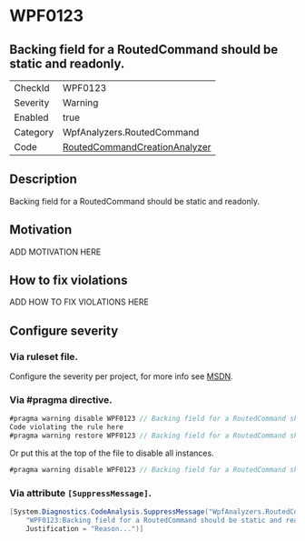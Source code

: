 # WPF0123
## Backing field for a RoutedCommand should be static and readonly.

<!-- start generated table -->
<table>
  <tr>
    <td>CheckId</td>
    <td>WPF0123</td>
  </tr>
  <tr>
    <td>Severity</td>
    <td>Warning</td>
  </tr>
  <tr>
    <td>Enabled</td>
    <td>true</td>
  </tr>
  <tr>
    <td>Category</td>
    <td>WpfAnalyzers.RoutedCommand</td>
  </tr>
  <tr>
    <td>Code</td>
    <td><a href="https://github.com/DotNetAnalyzers/WpfAnalyzers/blob/master/WpfAnalyzers/NodeAnalyzers/RoutedCommandCreationAnalyzer.cs">RoutedCommandCreationAnalyzer</a></td>
  </tr>
</table>
<!-- end generated table -->

## Description

Backing field for a RoutedCommand should be static and readonly.

## Motivation

ADD MOTIVATION HERE

## How to fix violations

ADD HOW TO FIX VIOLATIONS HERE

<!-- start generated config severity -->
## Configure severity

### Via ruleset file.

Configure the severity per project, for more info see [MSDN](https://msdn.microsoft.com/en-us/library/dd264949.aspx).

### Via #pragma directive.
```C#
#pragma warning disable WPF0123 // Backing field for a RoutedCommand should be static and readonly.
Code violating the rule here
#pragma warning restore WPF0123 // Backing field for a RoutedCommand should be static and readonly.
```

Or put this at the top of the file to disable all instances.
```C#
#pragma warning disable WPF0123 // Backing field for a RoutedCommand should be static and readonly.
```

### Via attribute `[SuppressMessage]`.

```C#
[System.Diagnostics.CodeAnalysis.SuppressMessage("WpfAnalyzers.RoutedCommand", 
    "WPF0123:Backing field for a RoutedCommand should be static and readonly.", 
    Justification = "Reason...")]
```
<!-- end generated config severity -->